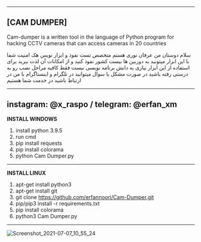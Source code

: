 ---------------------------------------------------------------------------------------------------------------------------------------
**[CAM DUMPER]**
---------------------------------------------------------------------------------------------------------------------------------------

Cam-dumper is a written tool in the language of Python program for hacking CCTV cameras that can access cameras in 20 countries

سلام دوستان من عرفان نوری هستم متخصص تست نفوذ و ابزار نویس هک امنیت شما با این ابزار میتونید به دوربین ها بیست کشور نفوذ کنید و از امکانات آن لذت ببرید برای استفاده از این ابزار نیازی به دانش برنامه نویسی نیست فقط کافیه مراحل نصب رو به درستی رفته باشید در صورت مشکل یا سوال میتوانید در تلگرام و اینستاگرام با من در ارتباط باشید در خدمت شما هستیم  

---------------------------------------------------------------------------------------------------------------------------------------
instagram: @x_raspo / telegram: @erfan_xm            
---------------------------------------------------------------------------------------------------------------------------------------

**INSTALL WINDOWS**

1. install python 3.9.5
2. run cmd
3. pip install requests
4. pip install colorama
5. python Cam Dumper.py


---------------------------------------------------------------------------------------------------------------------------------------

**INSTALL LINUX**

1. apt-get install python3
2. apt-get install git
3. git clone https://github.com/erfannoori/Cam-Dumper.git
4. pip/pip3 install -r requirements.txt
5. pip install colorama
6. python3 Cam Dumper.py

---------------------------------------------------------------------------------------------------------------------------------------
![Screenshot_2021-07-07_10_55_24](https://user-images.githubusercontent.com/77107767/124800998-5d9b0c80-df67-11eb-8f7f-2ca5dbe0209c.png)



